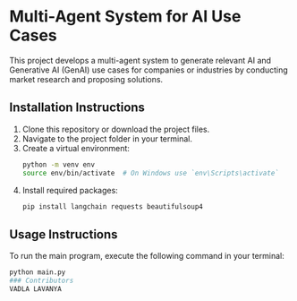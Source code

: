 # Multi-Agent System for AI Use Cases

This project develops a multi-agent system to generate relevant AI and Generative AI (GenAI) use cases for companies or industries by conducting market research and proposing solutions.

## Installation Instructions

1. Clone this repository or download the project files.
2. Navigate to the project folder in your terminal.
3. Create a virtual environment:
    ```bash
    python -m venv env
    source env/bin/activate  # On Windows use `env\Scripts\activate`
    ```
4. Install required packages:
    ```bash
    pip install langchain requests beautifulsoup4
    ```

## Usage Instructions

To run the main program, execute the following command in your terminal:
```bash
python main.py
### Contributors
VADLA LAVANYA

